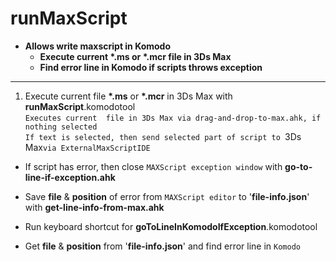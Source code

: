 # runMaxScript    
* __Allows write maxscript in Komodo__    
	* __Execute current __*.ms__ or __*.mcr__  file in 3Ds Max__  
	* __Find error line in Komodo if scripts throws exception__  

------------------------------------------------------------------------------------    
1. Execute current file __*.ms__ or __*.mcr__ in 3Ds Max with __runMaxScript__.komodotool    
	`Executes current  file in 3Ds Max via drag-and-drop-to-max.ahk, if nothing selected`    
	`If text is selected, then send selected part of script to `3Ds Max` via ExternalMaxScriptIDE `    


* If script has error, then close `MAXScript exception window` with __go-to-line-if-exception.ahk__    
* Save __file__ & __position__ of error from  `MAXScript editor` to '__file-info.json__' with __get-line-info-from-max.ahk__    

* Run keyboard shortcut for __goToLineInKomodoIfException__.komodotool    

* Get __file__ & __position__ from '__file-info.json__'  and find error line in `Komodo`    